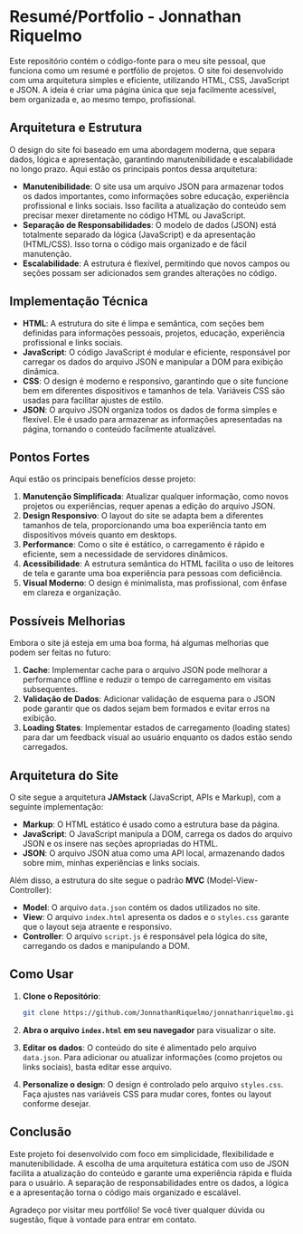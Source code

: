# Resumé/Portfolio - Jonnathan Riquelmo

Este repositório contém o código-fonte para o meu site pessoal, que funciona como um resumé e portfólio de projetos. O site foi desenvolvido com uma arquitetura simples e eficiente, utilizando HTML, CSS, JavaScript e JSON. A ideia é criar uma página única que seja facilmente acessível, bem organizada e, ao mesmo tempo, profissional.

## Arquitetura e Estrutura

O design do site foi baseado em uma abordagem moderna, que separa dados, lógica e apresentação, garantindo manutenibilidade e escalabilidade no longo prazo. Aqui estão os principais pontos dessa arquitetura:

- **Manutenibilidade**: O site usa um arquivo JSON para armazenar todos os dados importantes, como informações sobre educação, experiência profissional e links sociais. Isso facilita a atualização do conteúdo sem precisar mexer diretamente no código HTML ou JavaScript.
- **Separação de Responsabilidades**: O modelo de dados (JSON) está totalmente separado da lógica (JavaScript) e da apresentação (HTML/CSS). Isso torna o código mais organizado e de fácil manutenção.
- **Escalabilidade**: A estrutura é flexível, permitindo que novos campos ou seções possam ser adicionados sem grandes alterações no código.

## Implementação Técnica

- **HTML**: A estrutura do site é limpa e semântica, com seções bem definidas para informações pessoais, projetos, educação, experiência profissional e links sociais.
- **JavaScript**: O código JavaScript é modular e eficiente, responsável por carregar os dados do arquivo JSON e manipular a DOM para exibição dinâmica.
- **CSS**: O design é moderno e responsivo, garantindo que o site funcione bem em diferentes dispositivos e tamanhos de tela. Variáveis CSS são usadas para facilitar ajustes de estilo.
- **JSON**: O arquivo JSON organiza todos os dados de forma simples e flexível. Ele é usado para armazenar as informações apresentadas na página, tornando o conteúdo facilmente atualizável.

## Pontos Fortes

Aqui estão os principais benefícios desse projeto:

1. **Manutenção Simplificada**: Atualizar qualquer informação, como novos projetos ou experiências, requer apenas a edição do arquivo JSON.
2. **Design Responsivo**: O layout do site se adapta bem a diferentes tamanhos de tela, proporcionando uma boa experiência tanto em dispositivos móveis quanto em desktops.
3. **Performance**: Como o site é estático, o carregamento é rápido e eficiente, sem a necessidade de servidores dinâmicos.
4. **Acessibilidade**: A estrutura semântica do HTML facilita o uso de leitores de tela e garante uma boa experiência para pessoas com deficiência.
5. **Visual Moderno**: O design é minimalista, mas profissional, com ênfase em clareza e organização.

## Possíveis Melhorias

Embora o site já esteja em uma boa forma, há algumas melhorias que podem ser feitas no futuro:

1. **Cache**: Implementar cache para o arquivo JSON pode melhorar a performance offline e reduzir o tempo de carregamento em visitas subsequentes.
2. **Validação de Dados**: Adicionar validação de esquema para o JSON pode garantir que os dados sejam bem formados e evitar erros na exibição.
3. **Loading States**: Implementar estados de carregamento (loading states) para dar um feedback visual ao usuário enquanto os dados estão sendo carregados.

## Arquitetura do Site

O site segue a arquitetura **JAMstack** (JavaScript, APIs e Markup), com a seguinte implementação:

- **Markup**: O HTML estático é usado como a estrutura base da página.
- **JavaScript**: O JavaScript manipula a DOM, carrega os dados do arquivo JSON e os insere nas seções apropriadas do HTML.
- **JSON**: O arquivo JSON atua como uma API local, armazenando dados sobre mim, minhas experiências e links sociais.

Além disso, a estrutura do site segue o padrão **MVC** (Model-View-Controller):

- **Model**: O arquivo `data.json` contém os dados utilizados no site.
- **View**: O arquivo `index.html` apresenta os dados e o `styles.css` garante que o layout seja atraente e responsivo.
- **Controller**: O arquivo `script.js` é responsável pela lógica do site, carregando os dados e manipulando a DOM.

## Como Usar

1. **Clone o Repositório**:
   ```bash
   git clone https://github.com/JonnathanRiquelmo/jonnathanriquelmo.github.io.git
   ```
2. **Abra o arquivo `index.html` em seu navegador** para visualizar o site.

3. **Editar os dados**:
   O conteúdo do site é alimentado pelo arquivo `data.json`. Para adicionar ou atualizar informações (como projetos ou links sociais), basta editar esse arquivo.

4. **Personalize o design**:
   O design é controlado pelo arquivo `styles.css`. Faça ajustes nas variáveis CSS para mudar cores, fontes ou layout conforme desejar.

## Conclusão

Este projeto foi desenvolvido com foco em simplicidade, flexibilidade e manutenibilidade. A escolha de uma arquitetura estática com uso de JSON facilita a atualização do conteúdo e garante uma experiência rápida e fluida para o usuário. A separação de responsabilidades entre os dados, a lógica e a apresentação torna o código mais organizado e escalável.

Agradeço por visitar meu portfólio! Se você tiver qualquer dúvida ou sugestão, fique à vontade para entrar em contato.
